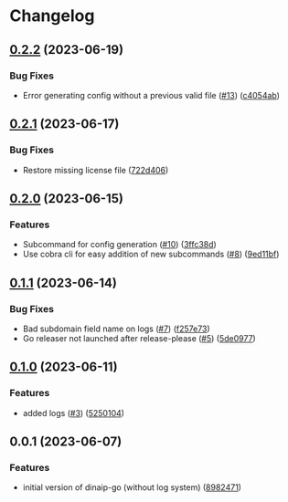 # Changelog

## [0.2.2](https://github.com/vrdominguez/dinaip-go/compare/v0.2.1...v0.2.2) (2023-06-19)


### Bug Fixes

* Error generating config without a previous valid file ([#13](https://github.com/vrdominguez/dinaip-go/issues/13)) ([c4054ab](https://github.com/vrdominguez/dinaip-go/commit/c4054abea8ae051e3d13342b95f3c9a999cca2ac))

## [0.2.1](https://github.com/vrdominguez/dinaip-go/compare/v0.2.0...v0.2.1) (2023-06-17)


### Bug Fixes

* Restore missing license file ([722d406](https://github.com/vrdominguez/dinaip-go/commit/722d406c2b2eaa58994e075607255f00a6f61295))

## [0.2.0](https://github.com/vrdominguez/dinaip-go/compare/v0.1.1...v0.2.0) (2023-06-15)


### Features

* Subcommand for config generation ([#10](https://github.com/vrdominguez/dinaip-go/issues/10)) ([3ffc38d](https://github.com/vrdominguez/dinaip-go/commit/3ffc38dcc85bd5050235d221e1b60d693a35e2a0))
* Use cobra cli for easy addition of new subcommands ([#8](https://github.com/vrdominguez/dinaip-go/issues/8)) ([9ed11bf](https://github.com/vrdominguez/dinaip-go/commit/9ed11bfa426fb68ef0d05280661f4db841244968))

## [0.1.1](https://github.com/vrdominguez/dinaip-go/compare/v0.1.0...v0.1.1) (2023-06-14)


### Bug Fixes

* Bad subdomain field name on logs ([#7](https://github.com/vrdominguez/dinaip-go/issues/7)) ([f257e73](https://github.com/vrdominguez/dinaip-go/commit/f257e734c18a20a325870e08591da636d799419d))
* Go releaser not launched after release-please ([#5](https://github.com/vrdominguez/dinaip-go/issues/5)) ([5de0977](https://github.com/vrdominguez/dinaip-go/commit/5de0977a124416414e06bb02bade3c9a0cfdefe3))

## [0.1.0](https://github.com/vrdominguez/dinaip-go/compare/v0.0.1...v0.1.0) (2023-06-11)


### Features

* added logs ([#3](https://github.com/vrdominguez/dinaip-go/issues/3)) ([5250104](https://github.com/vrdominguez/dinaip-go/commit/5250104eae56cf32c994d36a378b8286bab2ff95))

## 0.0.1 (2023-06-07)


### Features

* initial version of dinaip-go (without log system) ([8982471](https://github.com/vrdominguez/dinaip-gp/commit/8982471708fb1df2080d34fc9f593e6d59bf95ee))
